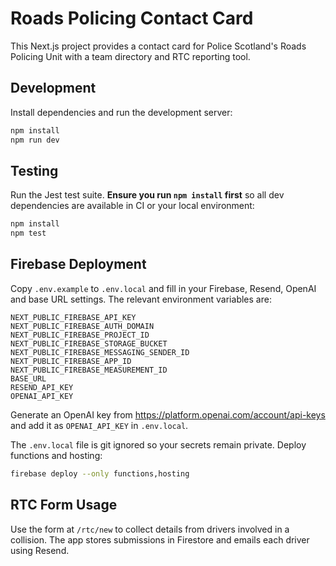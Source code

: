 # Roads Policing Contact Card

This Next.js project provides a contact card for Police Scotland's Roads Policing Unit with a team directory and RTC reporting tool.

## Development

Install dependencies and run the development server:

```bash
npm install
npm run dev
```

## Testing

Run the Jest test suite. **Ensure you run `npm install` first** so all dev dependencies are available in CI or your local environment:

```bash
npm install
npm test
```

## Firebase Deployment

Copy `.env.example` to `.env.local` and fill in your Firebase, Resend, OpenAI and base URL settings. The relevant environment variables are:

```
NEXT_PUBLIC_FIREBASE_API_KEY
NEXT_PUBLIC_FIREBASE_AUTH_DOMAIN
NEXT_PUBLIC_FIREBASE_PROJECT_ID
NEXT_PUBLIC_FIREBASE_STORAGE_BUCKET
NEXT_PUBLIC_FIREBASE_MESSAGING_SENDER_ID
NEXT_PUBLIC_FIREBASE_APP_ID
NEXT_PUBLIC_FIREBASE_MEASUREMENT_ID
BASE_URL
RESEND_API_KEY
OPENAI_API_KEY
```

Generate an OpenAI key from <https://platform.openai.com/account/api-keys> and add it as `OPENAI_API_KEY` in `.env.local`.

The `.env.local` file is git ignored so your secrets remain private. Deploy functions and hosting:

```bash
firebase deploy --only functions,hosting
```

## RTC Form Usage

Use the form at `/rtc/new` to collect details from drivers involved in a collision. The app stores submissions in Firestore and emails each driver using Resend.
